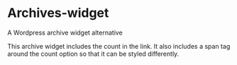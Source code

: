Archives-widget
===============

A Wordpress archive widget alternative

This archive widget includes the count in the link. It also includes a span tag around the count option 
so that it can be styled differently.
